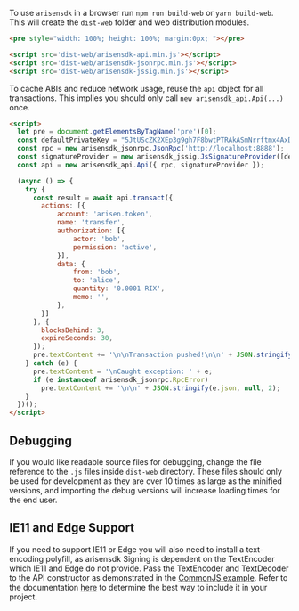 To use `arisensdk` in a browser run `npm run build-web` or `yarn build-web`.  This will create the `dist-web` folder and web distribution modules.
```html
<pre style="width: 100%; height: 100%; margin:0px; "></pre>

<script src='dist-web/arisensdk-api.min.js'></script>
<script src='dist-web/arisensdk-jsonrpc.min.js'></script>
<script src='dist-web/arisensdk-jssig.min.js'></script>
```

To cache ABIs and reduce network usage, reuse the `api` object for all transactions.  This implies you should only call `new arisensdk_api.Api(...)` once.
```html
<script>
  let pre = document.getElementsByTagName('pre')[0];
  const defaultPrivateKey = "5JtUScZK2XEp3g9gh7F8bwtPTRAkASmNrrftmx4AxDKD5K4zDnr"; // bob
  const rpc = new arisensdk_jsonrpc.JsonRpc('http://localhost:8888');
  const signatureProvider = new arisensdk_jssig.JsSignatureProvider([defaultPrivateKey]);
  const api = new arisensdk_api.Api({ rpc, signatureProvider });

  (async () => {
    try {
      const result = await api.transact({
        actions: [{
            account: 'arisen.token',
            name: 'transfer',
            authorization: [{
                actor: 'bob',
                permission: 'active',
            }],
            data: {
                from: 'bob',
                to: 'alice',
                quantity: '0.0001 RIX',
                memo: '',
            },
        }]
      }, {
        blocksBehind: 3,
        expireSeconds: 30,
      });
      pre.textContent += '\n\nTransaction pushed!\n\n' + JSON.stringify(result, null, 2);
    } catch (e) {
      pre.textContent = '\nCaught exception: ' + e;
      if (e instanceof arisensdk_jsonrpc.RpcError)
        pre.textContent += '\n\n' + JSON.stringify(e.json, null, 2);
    }
  })();
</script>
```

## Debugging
If you would like readable source files for debugging, change the file reference to the `.js` files inside `dist-web` directory.  These files should only be used for development as they are over 10 times as large as the minified versions, and importing the debug versions will increase loading times for the end user.

## IE11 and Edge Support
If you need to support IE11 or Edge you will also need to install a text-encoding polyfill, as arisensdk Signing is dependent on the TextEncoder which IE11 and Edge do not provide.  Pass the TextEncoder and TextDecoder to the API constructor as demonstrated in the [CommonJS example](01_commonjs.md).  Refer to the documentation [here](https://github.com/inexorabletash/text-encoding) to determine the best way to include it in your project.